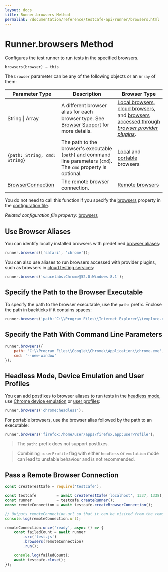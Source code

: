 ```yaml
---
layout: docs
title: Runner.browsers Method
permalink: /documentation/reference/testcafe-api/runner/browsers.html
---
```

# Runner.browsers Method

Configures the test runner to run tests in the specified browsers.

```text
browsers(browser) → this
```

The `browser` parameter can be any of the following objects or an `Array` of them:

Parameter Type                                                                                        | Description                            | Browser Type
---------------------------------------------------------------------------------------------------- | --------------------------------------------------------------------------------------------------------------------------------------------------------------------- | ----------------------------
String &#124; Array                                                                                           | A different browser alias for each browser type. See [Browser Support](../../../guides/concepts/browsers.md) for more details.                            | [Local browsers](../../../guides/concepts/browsers.md#locally-installed-browsers), [cloud browsers](../../../guides/concepts/browsers.md#browsers-in-cloud-testing-services), and [browsers accessed through *browser provider plugins*](../../../guides/concepts/browsers.md#nonconventional-browsers).                                                                 |
 `{path: String, cmd: String}`                                                                        | The path to the browser's executable (`path`) and command line parameters (`cmd`). The `cmd` property is optional.                                                     | [Local](../../../guides/concepts/browsers.md#locally-installed-browsers) and [portable](../../../guides/concepts/browsers.md#portable-browsers) browsers
[BrowserConnection](../browserconnection/README.md)                                                            | The remote browser connection.                                                                                                                                        | [Remote browsers](../../../guides/concepts/browsers.md#browsers-on-remote-devices)

You do not need to call this function if you specify the [browsers](../../configuration-file.md#browsers) property in the [configuration file](../../configuration-file.md).

*Related configuration file property*: [browsers](../../configuration-file.md#browsers)

## Use Browser Aliases

You can identify locally installed browsers with predefined [browser aliases](../../../guides/concepts/browsers.md#locally-installed-browsers):

```js
runner.browsers(['safari', 'chrome']);
```

You can also use aliases to run browsers accessed with provider plugins, such as browsers in [cloud testing services](../../../guides/concepts/browsers.md#browsers-in-cloud-testing-services):

```js
runner.browsers('saucelabs:Chrome@52.0:Windows 8.1');
```

## Specify the Path to the Browser Executable

To specify the path to the browser executable, use the `path:` prefix. Enclose the path in backticks if it contains spaces:

```js
runner.browsers('path:`C:\\Program Files\\Internet Explorer\\iexplore.exe`');
```

## Specify the Path With Command Line Parameters

```js
runner.browsers({
    path: 'C:\\Program Files\\Google\\Chrome\\Application\\chrome.exe',
    cmd: '--new-window'
});
```

## Headless Mode, Device Emulation and User Profiles

You can add postfixes to browser aliases to run tests in the [headless mode](../../../guides/concepts/browsers.md#test-in-headless-mode), use [Chrome device emulation](../../../guides/concepts/browsers.md#use-chromium-device-emulation) or [user profiles](../../../guides/concepts/browsers.md#user-profiles):

```js
runner.browsers('chrome:headless');
```

For portable browsers, use the browser alias followed by the path to an executable:

```js
runner.browsers('firefox:/home/user/apps/firefox.app:userProfile');
```

> The `path:` prefix does not support postfixes.

<!-- -->

> Combining `:userProfile` flag with either `headless` or `emulation` mode can lead to unstable behaviour and is not recommended.

## Pass a Remote Browser Connection

```js
const createTestCafe = require('testcafe');

const testcafe         = await createTestCafe('localhost', 1337, 1338);
const runner           = testcafe.createRunner();
const remoteConnection = await testcafe.createBrowserConnection();

// Outputs remoteConnection.url so that it can be visited from the remote browser.
console.log(remoteConnection.url);

remoteConnection.once('ready', async () => {
    const failedCount = await runner
        .src('test.js')
        .browsers(remoteConnection)
        .run();

    console.log(failedCount);
    await testcafe.close();
});
```

